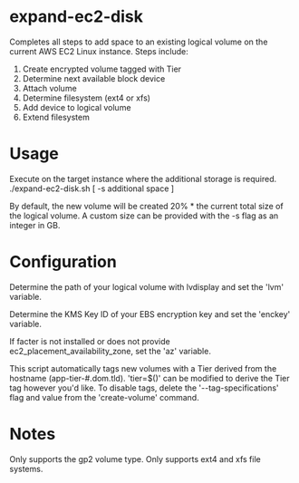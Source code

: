# expand-ec2-disk
Completes all steps to add space to an existing logical volume on the current AWS EC2 Linux instance.  Steps include:
1) Create encrypted volume tagged with Tier
2) Determine next available block device
3) Attach volume
4) Determine filesystem (ext4 or xfs)
5) Add device to logical volume
6) Extend filesystem

# Usage
Execute on the target instance where the additional storage is required.
./expand-ec2-disk.sh [ -s additional space ]

By default, the new volume will be created 20% * the current total size of the logical volume.  A custom size can be provided with the -s flag as an integer in GB.

# Configuration
Determine the path of your logical volume with lvdisplay and set the 'lvm' variable.

Determine the KMS Key ID of your EBS encryption key and set the 'enckey' variable.

If facter is not installed or does not provide ec2_placement_availability_zone, set the 'az' variable.

This script automatically tags new volumes with a Tier derived from the hostname (app-tier-#.dom.tld).  'tier=$()' can be modified to derive the Tier tag however you'd like.  To disable tags, delete the '--tag-specifications' flag and value from the 'create-volume' command.

# Notes
Only supports the gp2 volume type.  Only supports ext4 and xfs file systems.
